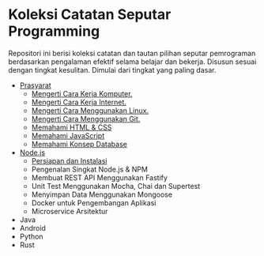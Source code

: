 # Koleksi Catatan Seputar Programming

Repositori ini berisi koleksi catatan dan tautan pilihan seputar pemrograman berdasarkan pengalaman efektif selama belajar dan bekerja. Disusun sesuai dengan tingkat kesulitan. Dimulai dari tingkat yang paling dasar.

- [Prasyarat](prasyarat.md)   
  - [Mengerti Cara Kerja Komputer.](komputer/readme.md)
  - [Mengerti Cara Kerja Internet.](internet/readme.md)
  - [Mengerti Cara Menggunakan Linux.](linux/readme.md)
  - [Mengerti Cara Menggunakan Git.](git/readme.md)
  - [Memahami HTML & CSS](https://www.khanacademy.org/computing/computer-programming/html-css)
  - [Memahami JavaScript](https://www.khanacademy.org/computing/computer-programming/programming)
  - [Memahami Konsep Database](https://www.khanacademy.org/computing/computer-programming/sql)
- [Node.js](node.js/readme.md)   
  - [Persiapan dan Instalasi](node.js/anoa/readme.md)
  - Pengenalan Singkat Node.js & NPM
  - Membuat REST API Menggunakan Fastify
  - Unit Test Menggunakan Mocha, Chai dan Supertest
  - Menyimpan Data Menggunakan Mongoose
  - Docker untuk Pengembangan Aplikasi
  - Microservice Arsitektur
- Java
- Android
- Python
- Rust
